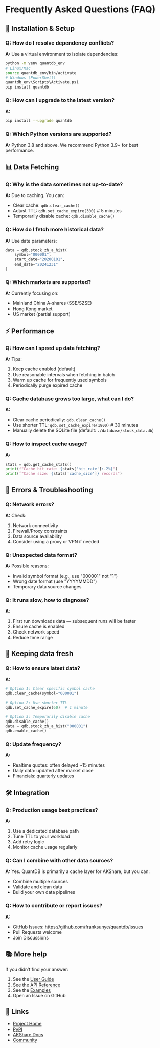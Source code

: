 # Frequently Asked Questions (FAQ)

## 🔧 Installation & Setup

### Q: How do I resolve dependency conflicts?
**A:** Use a virtual environment to isolate dependencies:
```bash
python -m venv quantdb_env
# Linux/Mac
source quantdb_env/bin/activate
# Windows (PowerShell)
quantdb_env\Scripts\Activate.ps1
pip install quantdb
```

### Q: How can I upgrade to the latest version?
**A:**
```bash
pip install --upgrade quantdb
```

### Q: Which Python versions are supported?
**A:** Python 3.8 and above. We recommend Python 3.9+ for best performance.

## 📊 Data Fetching

### Q: Why is the data sometimes not up-to-date?
**A:** Due to caching. You can:
- Clear cache: `qdb.clear_cache()`
- Adjust TTL: `qdb.set_cache_expire(300)`  # 5 minutes
- Temporarily disable cache: `qdb.disable_cache()`

### Q: How do I fetch more historical data?
**A:** Use date parameters:
```python
data = qdb.stock_zh_a_hist(
    symbol="000001",
    start_date="20200101",
    end_date="20241231"
)
```

### Q: Which markets are supported?
**A:** Currently focusing on:
- Mainland China A-shares (SSE/SZSE)
- Hong Kong market
- US market (partial support)

## ⚡ Performance

### Q: How can I speed up data fetching?
**A:** Tips:
1. Keep cache enabled (default)
2. Use reasonable intervals when fetching in batch
3. Warm up cache for frequently used symbols
4. Periodically purge expired cache

### Q: Cache database grows too large, what can I do?
**A:**
- Clear cache periodically: `qdb.clear_cache()`
- Use shorter TTL: `qdb.set_cache_expire(1800)`  # 30 minutes
- Manually delete the SQLite file (default: `./database/stock_data.db`)

### Q: How to inspect cache usage?
**A:**
```python
stats = qdb.get_cache_stats()
print(f"Cache hit rate: {stats['hit_rate']:.2%}")
print(f"Cache size: {stats['cache_size']} records")
```

## 🐛 Errors & Troubleshooting

### Q: Network errors?
**A:** Check:
1. Network connectivity
2. Firewall/Proxy constraints
3. Data source availability
4. Consider using a proxy or VPN if needed

### Q: Unexpected data format?
**A:** Possible reasons:
- Invalid symbol format (e.g., use "000001" not "1")
- Wrong date format (use "YYYYMMDD")
- Temporary data source changes

### Q: It runs slow, how to diagnose?
**A:**
1. First run downloads data — subsequent runs will be faster
2. Ensure cache is enabled
3. Check network speed
4. Reduce time range

## 🔄 Keeping data fresh

### Q: How to ensure latest data?
**A:**
```python
# Option 1: Clear specific symbol cache
qdb.clear_cache(symbol="000001")

# Option 2: Use shorter TTL
qdb.set_cache_expire(60)  # 1 minute

# Option 3: Temporarily disable cache
qdb.disable_cache()
data = qdb.stock_zh_a_hist("000001")
qdb.enable_cache()
```

### Q: Update frequency?
**A:**
- Realtime quotes: often delayed ~15 minutes
- Daily data: updated after market close
- Financials: quarterly updates

## 🛠️ Integration

### Q: Production usage best practices?
**A:**
1. Use a dedicated database path
2. Tune TTL to your workload
3. Add retry logic
4. Monitor cache usage regularly

### Q: Can I combine with other data sources?
**A:** Yes. QuantDB is primarily a cache layer for AKShare, but you can:
- Combine multiple sources
- Validate and clean data
- Build your own data pipelines

### Q: How to contribute or report issues?
**A:**
- GitHub Issues: https://github.com/franksunye/quantdb/issues
- Pull Requests welcome
- Join Discussions

## 📚 More help

If you didn’t find your answer:

1. See the [User Guide](03_user-guide.md)
2. See the [API Reference](04_api-reference.md)
3. See the [Examples](05_examples.md)
4. Open an Issue on GitHub

## 🔗 Links

- [Project Home](https://github.com/franksunye/quantdb)
- [PyPI](https://pypi.org/project/quantdb/)
- [AKShare Docs](https://akshare.akfamily.xyz/)
- [Community](community/)
